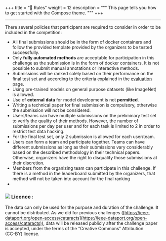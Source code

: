 
+++
title = "📜 Rules"
weight = 12
description = """
This page tells you how to get started with the Compose theme.
"""
+++

----------------------------------------------------------------------------------------------------------------------------

There several policies that participant are required to consider in order to be included in the competition:

*   All final submissions should be in the form of docker containers and follow the provided template provided by the organizers to be tested successfully.
*   Only **fully automated methods** are acceptable for participation in this challenge as the submission is in the form of docker containers. It is not possible to submit manual annotations or interactive methods.
*   Submissions will be ranked solely based on their performance on the final test set and according to the criteria explained in the [evaluation](https://mario.grand-challenge.org/Evaluation/) page.
*   Using pre-trained models on general purpose datasets (like ImageNet) is allowed.
*   Use of **external** **data** for model development is not **permitted**.
*   Writing a technical paper for final submission is compulsory, otherwise the submission will not be considered.
*   Users/teams can have multiple submissions on the preliminary test set to verify the quality of their methods. However, the number of submissions per day per user and for each task is limited to 2 in order to restrict test data hacking.
*   For the final test set, only 2 submission is allowed for each user/team.
*   Users can form a team and participate together. Teams can have different submissions as long as their submissions vary considerably based on the described methodology in their technical papers. Otherwise, organizers have the right to disqualify those submissions at their discretion.
*   Members from the organizing team can participate in this challenge. If there is a method in the leaderboard submitted by the organizers, that method will not be taken into account for the final ranking
*   

### ![](https://cdn-icons-png.flaticon.com/64/11043/11043224.png) Licence :

The data can only be used for the purpose and duration of the challenge. It cannot be distributed. As we did for previous challenges ([https://ieee-dataport.org/open-access/cataracts](https://ieee-dataport.org/open-access/cataracts)), data will be released publicly after the challenge paper is accepted, under the terms of the “Creative Commons” Attribution  
(CC-BY) license.
